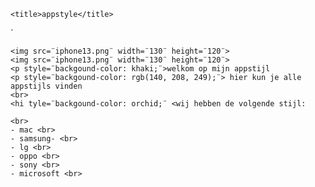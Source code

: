<head>
	
  <meta charset=¨UTF-8>	
	<meta http-equiv=¨X-UA-Compatible¨ content=¨IE=edge¨>
	<meta name=¨viewport¨ content=¨width=device-width, initial-scale=1.0¨>
	
	<title>appstyle</title>
</head>
<body>́
	
	<img src=¨iphone13.png¨ width=¨130¨ height=¨120¨>
	<img src=¨iphone13.png¨ width=¨130¨ height=¨120¨>
	<p style=¨backgound-color: khaki;¨>welkom op mijn appstijl
	<p style=¨backgound-color: rgb(140, 208, 249);¨> hier kun je alle appstijls vinden
	<br>
	<hi tyle=¨backgound-color: orchid;¨ <wij hebben de volgende stijl:
	
	<br>
	- mac <br>
	- samsung- <br>
	- lg <br>
	- oppo <br>
	- sony <br>
	- microsoft <br>
</div>



